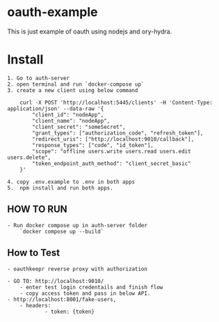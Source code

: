# oauth-example
This is just example of oauth using nodejs and ory-hydra.

# Install
    1. Go to auth-server 
    2. open terminal and run `docker-compose up`
    3. create a new client using below command
    
```
    curl -X POST 'http://localhost:5445/clients' -H 'Content-Type: application/json' --data-raw '{
        "client_id": "nodeApp",
        "client_name": "nodeApp",
        "client_secret": "someSecret",
        "grant_types": ["authorization_code", "refresh_token"],
        "redirect_uris": ["http://localhost:9010/callback"],
        "response_types": ["code", "id_token"],
        "scope": "offline users.write users.read users.edit users.delete",
        "token_endpoint_auth_method": "client_secret_basic"
    }'
```
    4. copy .env.example to .env in both apps
    5.  npm install and run both apps.

## HOW TO RUN
    - Run docker compose up in auth-server folder
        `docker compose up --build`


## How to Test 
    - oauthkeepr reverse proxy with authorization
    
    - GO TO: http://localhost:9010/
        - enter test login credentails and finish flow
        - copy access token and pass in below API.
    - http://localhost:8001/fake-users, 
        - headers:
                - token: {token}